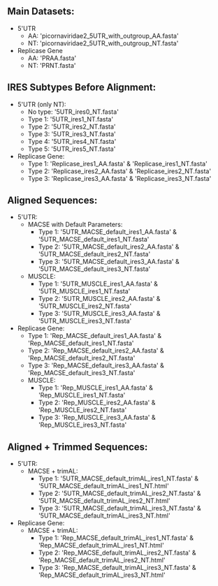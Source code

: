 ## Main Datasets: 
- 5'UTR
  - AA: 'picornaviridae2_5UTR_with_outgroup_AA.fasta'
  - NT: 'picornaviridae2_5UTR_with_outgroup_NT.fasta'
- Replicase Gene
  - AA: 'PRAA.fasta'
  - NT: 'PRNT.fasta'

## IRES Subtypes Before Alignment: 
- 5'UTR (only NT):
  - No type: '5UTR_ires0_NT.fasta'
  - Type 1: '5UTR_ires1_NT.fasta'
  - Type 2: '5UTR_ires2_NT.fasta'
  - Type 3: '5UTR_ires3_NT.fasta'
  - Type 4: '5UTR_ires4_NT.fasta'
  - Type 5: '5UTR_ires5_NT.fasta'
- Replicase Gene:
  - Type 1: 'Replicase_ires1_AA.fasta' & 'Replicase_ires1_NT.fasta'
  - Type 2: 'Replicase_ires2_AA.fasta' & 'Replicase_ires2_NT.fasta'
  - Type 3: 'Replicase_ires3_AA.fasta' & 'Replicase_ires3_NT.fasta'

## Aligned Sequences: 
- 5'UTR:
  - MACSE with Default Parameters:
    - Type 1: '5UTR_MACSE_default_ires1_AA.fasta' & '5UTR_MACSE_default_ires1_NT.fasta'
    - Type 2: '5UTR_MACSE_default_ires2_AA.fasta' & '5UTR_MACSE_default_ires2_NT.fasta'
    - Type 3: '5UTR_MACSE_default_ires3_AA.fasta' & '5UTR_MACSE_default_ires3_NT.fasta'
  - MUSCLE:
    - Type 1: '5UTR_MUSCLE_ires1_AA.fasta' & '5UTR_MUSCLE_ires1_NT.fasta'
    - Type 2: '5UTR_MUSCLE_ires2_AA.fasta' & '5UTR_MUSCLE_ires2_NT.fasta'
    - Type 3: '5UTR_MUSCLE_ires3_AA.fasta' & '5UTR_MUSCLE_ires3_NT.fasta'
- Replicase Gene: 
    - Type 1: 'Rep_MACSE_default_ires1_AA.fasta' & 'Rep_MACSE_default_ires1_NT.fasta'
    - Type 2: 'Rep_MACSE_default_ires2_AA.fasta' & 'Rep_MACSE_default_ires2_NT.fasta'
    - Type 3: 'Rep_MACSE_default_ires3_AA.fasta' & 'Rep_MACSE_default_ires3_NT.fasta'
  - MUSCLE:
    - Type 1: 'Rep_MUSCLE_ires1_AA.fasta' & 'Rep_MUSCLE_ires1_NT.fasta'
    - Type 2: 'Rep_MUSCLE_ires2_AA.fasta' & 'Rep_MUSCLE_ires2_NT.fasta'
    - Type 3: 'Rep_MUSCLE_ires3_AA.fasta' & 'Rep_MUSCLE_ires3_NT.fasta'
    
## Aligned + Trimmed Sequences: 
- 5'UTR: 
  - MACSE + trimAL:
    - Type 1: '5UTR_MACSE_default_trimAL_ires1_NT.fasta' & '5UTR_MACSE_default_trimAL_ires1_NT.html'
    - Type 2: '5UTR_MACSE_default_trimAL_ires2_NT.fasta' & '5UTR_MACSE_default_trimAL_ires2_NT.html'
    - Type 3: '5UTR_MACSE_default_trimAL_ires3_NT.fasta' & '5UTR_MACSE_default_trimAL_ires3_NT.html'
- Replicase Gene: 
  - MACSE + trimAL:
    - Type 1: 'Rep_MACSE_default_trimAL_ires1_NT.fasta' & 'Rep_MACSE_default_trimAL_ires1_NT.html'
    - Type 2: 'Rep_MACSE_default_trimAL_ires2_NT.fasta' & 'Rep_MACSE_default_trimAL_ires2_NT.html'
    - Type 3: 'Rep_MACSE_default_trimAL_ires3_NT.fasta' & 'Rep_MACSE_default_trimAL_ires3_NT.html'
    
    
    
    
    